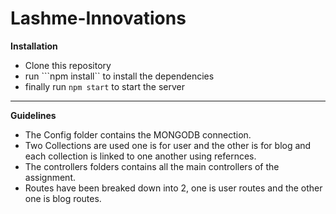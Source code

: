 # Lashme-Innovations

<strong>Installation</Strong>
- Clone this repository
- run ```npm install`` to install the dependencies
- finally run ```npm start``` to start the server

<hr>
<strong>Guidelines</strong>

- The Config folder contains the MONGODB connection.
- Two Collections are used one is for user and the other is for blog and each collection is linked to one another using refernces.
- The controllers folders contains all the main controllers of the assignment.
- Routes have been breaked down into 2, one is user routes and the other one is blog routes.
